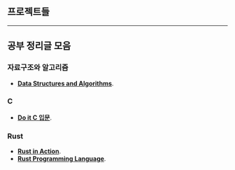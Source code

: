 ## 프로젝트들

---

## 공부 정리글 모음

### 자료구조와 알고리즘

- **[Data Structures and Algorithms](https://jerok-kim.github.io/data_structures_and_algorithms/)**.

### C

- **[Do it C 입문](https://jerok-kim.github.io/do_it_c/)**. 

### Rust

- **[Rust in Action](https://jerok-kim.github.io/rust_in_action/)**.
- **[Rust Programming Language](https://jerok-kim.github.io/rust_lang_book/)**.